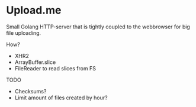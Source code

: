 Upload.me
===============
Small Golang HTTP-server that is tightly coupled
to the webbrowser for big file uploading.

How?
- XHR2
- ArrayBuffer.slice
- FileReader to read slices from FS

TODO
- Checksums?
- Limit amount of files created by hour?

